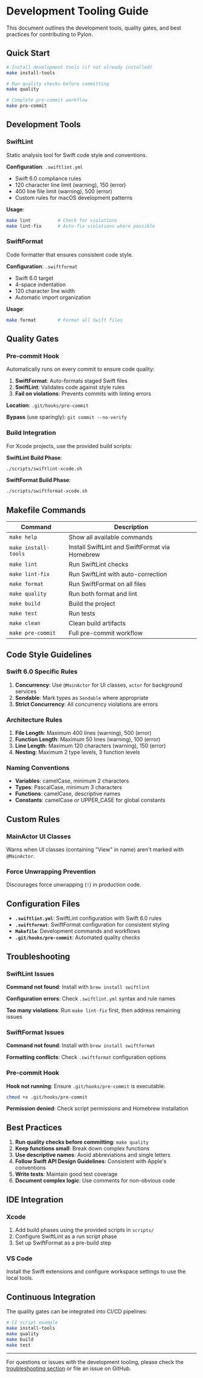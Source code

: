 # Development Tooling Guide

This document outlines the development tools, quality gates, and best practices for contributing to Pylon.

## Quick Start

```bash
# Install development tools (if not already installed)
make install-tools

# Run quality checks before committing
make quality

# Complete pre-commit workflow
make pre-commit
```

## Development Tools

### SwiftLint
Static analysis tool for Swift code style and conventions.

**Configuration**: `.swiftlint.yml`
- Swift 6.0 compliance rules
- 120 character line limit (warning), 150 (error)
- 400 line file limit (warning), 500 (error)
- Custom rules for macOS development patterns

**Usage**:
```bash
make lint          # Check for violations
make lint-fix      # Auto-fix violations where possible
```

### SwiftFormat
Code formatter that ensures consistent code style.

**Configuration**: `.swiftformat`
- Swift 6.0 target
- 4-space indentation
- 120 character line width
- Automatic import organization

**Usage**:
```bash
make format        # Format all Swift files
```

## Quality Gates

### Pre-commit Hook
Automatically runs on every commit to ensure code quality:

1. **SwiftFormat**: Auto-formats staged Swift files
2. **SwiftLint**: Validates code against style rules
3. **Fail on violations**: Prevents commits with linting errors

**Location**: `.git/hooks/pre-commit`

**Bypass** (use sparingly): `git commit --no-verify`

### Build Integration

For Xcode projects, use the provided build scripts:

**SwiftLint Build Phase**:
```bash
./scripts/swiftlint-xcode.sh
```

**SwiftFormat Build Phase**:
```bash
./scripts/swiftformat-xcode.sh
```

## Makefile Commands

| Command | Description |
|---------|-------------|
| `make help` | Show all available commands |
| `make install-tools` | Install SwiftLint and SwiftFormat via Homebrew |
| `make lint` | Run SwiftLint checks |
| `make lint-fix` | Run SwiftLint with auto-correction |
| `make format` | Run SwiftFormat on all files |
| `make quality` | Run both format and lint |
| `make build` | Build the project |
| `make test` | Run tests |
| `make clean` | Clean build artifacts |
| `make pre-commit` | Full pre-commit workflow |

## Code Style Guidelines

### Swift 6.0 Specific Rules

1. **Concurrency**: Use `@MainActor` for UI classes, `actor` for background services
2. **Sendable**: Mark types as `Sendable` where appropriate
3. **Strict Concurrency**: All concurrency violations are errors

### Architecture Rules

1. **File Length**: Maximum 400 lines (warning), 500 (error)
2. **Function Length**: Maximum 50 lines (warning), 100 (error)
3. **Line Length**: Maximum 120 characters (warning), 150 (error)
4. **Nesting**: Maximum 2 type levels, 3 function levels

### Naming Conventions

- **Variables**: camelCase, minimum 2 characters
- **Types**: PascalCase, minimum 3 characters
- **Functions**: camelCase, descriptive names
- **Constants**: camelCase or UPPER_CASE for global constants

## Custom Rules

### MainActor UI Classes
Warns when UI classes (containing "View" in name) aren't marked with `@MainActor`.

### Force Unwrapping Prevention
Discourages force unwrapping (`!`) in production code.

## Configuration Files

- **`.swiftlint.yml`**: SwiftLint configuration with Swift 6.0 rules
- **`.swiftformat`**: SwiftFormat configuration for consistent styling
- **`Makefile`**: Development commands and workflows
- **`.git/hooks/pre-commit`**: Automated quality checks

## Troubleshooting

### SwiftLint Issues

**Command not found**: Install with `brew install swiftlint`

**Configuration errors**: Check `.swiftlint.yml` syntax and rule names

**Too many violations**: Run `make lint-fix` first, then address remaining issues

### SwiftFormat Issues

**Command not found**: Install with `brew install swiftformat`

**Formatting conflicts**: Check `.swiftformat` configuration options

### Pre-commit Hook

**Hook not running**: Ensure `.git/hooks/pre-commit` is executable:
```bash
chmod +x .git/hooks/pre-commit
```

**Permission denied**: Check script permissions and Homebrew installation

## Best Practices

1. **Run quality checks before committing**: `make quality`
2. **Keep functions small**: Break down complex functions
3. **Use descriptive names**: Avoid abbreviations and single letters
4. **Follow Swift API Design Guidelines**: Consistent with Apple's conventions
5. **Write tests**: Maintain good test coverage
6. **Document complex logic**: Use comments for non-obvious code

## IDE Integration

### Xcode
1. Add build phases using the provided scripts in `scripts/`
2. Configure SwiftLint as a run script phase
3. Set up SwiftFormat as a pre-build step

### VS Code
Install the Swift extensions and configure workspace settings to use the local tools.

## Continuous Integration

The quality gates can be integrated into CI/CD pipelines:

```bash
# CI script example
make install-tools
make quality
make build
make test
```

---

For questions or issues with the development tooling, please check the [troubleshooting section](#troubleshooting) or file an issue on GitHub.